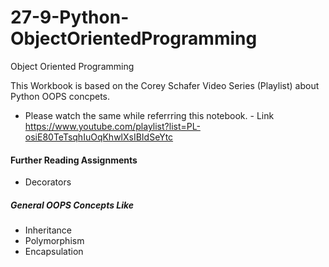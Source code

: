 # 27-9-Python-ObjectOrientedProgramming
Object Oriented Programming

This Workbook is based on the Corey Schafer Video Series (Playlist) about Python OOPS concpets.
* Please watch the same while referrring this notebook. - Link https://www.youtube.com/playlist?list=PL-osiE80TeTsqhIuOqKhwlXsIBIdSeYtc


#### Further Reading Assignments 

* Decorators
##### **General OOPS Concepts Like**
* Inheritance
* Polymorphism
* Encapsulation
